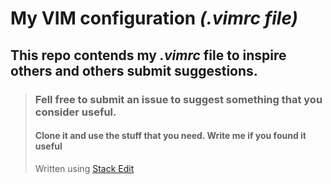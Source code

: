 # My VIM configuration _(.vimrc file)_

## This repo contends my _.vimrc_ file to inspire others and others submit suggestions.

> ### **Fell free to submit an issue to suggest something that you consider useful.**
> #### **Clone it and use the stuff that you need. Write me if you found it useful**
> Written using [Stack Edit](https://stackedit.io/)
